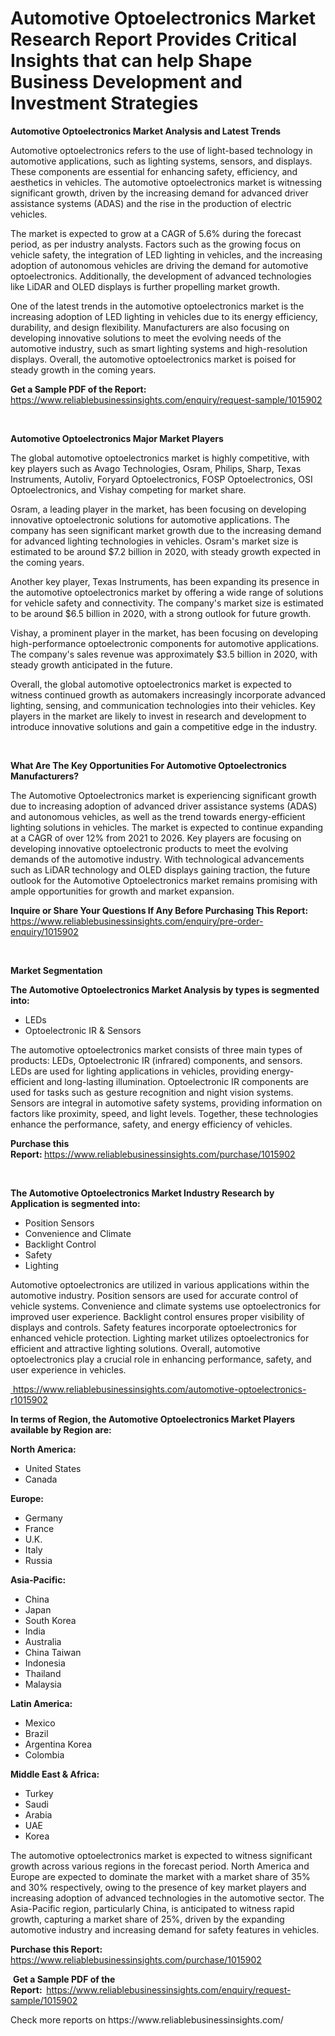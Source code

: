 <p><h1>Automotive Optoelectronics Market Research Report Provides Critical Insights that can help Shape Business Development and Investment Strategies</h1></p><p><strong>Automotive Optoelectronics Market Analysis and Latest Trends</strong></p>
<p><p>Automotive optoelectronics refers to the use of light-based technology in automotive applications, such as lighting systems, sensors, and displays. These components are essential for enhancing safety, efficiency, and aesthetics in vehicles. The automotive optoelectronics market is witnessing significant growth, driven by the increasing demand for advanced driver assistance systems (ADAS) and the rise in the production of electric vehicles.</p><p>The market is expected to grow at a CAGR of 5.6% during the forecast period, as per industry analysts. Factors such as the growing focus on vehicle safety, the integration of LED lighting in vehicles, and the increasing adoption of autonomous vehicles are driving the demand for automotive optoelectronics. Additionally, the development of advanced technologies like LiDAR and OLED displays is further propelling market growth.</p><p>One of the latest trends in the automotive optoelectronics market is the increasing adoption of LED lighting in vehicles due to its energy efficiency, durability, and design flexibility. Manufacturers are also focusing on developing innovative solutions to meet the evolving needs of the automotive industry, such as smart lighting systems and high-resolution displays. Overall, the automotive optoelectronics market is poised for steady growth in the coming years.</p></p>
<p><strong>Get a Sample PDF of the Report:&nbsp;</strong> <a href="https://www.reliablebusinessinsights.com/enquiry/request-sample/1015902">https://www.reliablebusinessinsights.com/enquiry/request-sample/1015902</a></p>
<p>&nbsp;</p>
<p><strong>Automotive Optoelectronics Major Market Players</strong></p>
<p><p>The global automotive optoelectronics market is highly competitive, with key players such as Avago Technologies, Osram, Philips, Sharp, Texas Instruments, Autoliv, Foryard Optoelectronics, FOSP Optoelectronics, OSI Optoelectronics, and Vishay competing for market share. </p><p>Osram, a leading player in the market, has been focusing on developing innovative optoelectronic solutions for automotive applications. The company has seen significant market growth due to the increasing demand for advanced lighting technologies in vehicles. Osram's market size is estimated to be around $7.2 billion in 2020, with steady growth expected in the coming years.</p><p>Another key player, Texas Instruments, has been expanding its presence in the automotive optoelectronics market by offering a wide range of solutions for vehicle safety and connectivity. The company's market size is estimated to be around $6.5 billion in 2020, with a strong outlook for future growth.</p><p>Vishay, a prominent player in the market, has been focusing on developing high-performance optoelectronic components for automotive applications. The company's sales revenue was approximately $3.5 billion in 2020, with steady growth anticipated in the future.</p><p>Overall, the global automotive optoelectronics market is expected to witness continued growth as automakers increasingly incorporate advanced lighting, sensing, and communication technologies into their vehicles. Key players in the market are likely to invest in research and development to introduce innovative solutions and gain a competitive edge in the industry.</p></p>
<p>&nbsp;</p>
<p><strong>What Are The Key Opportunities For Automotive Optoelectronics Manufacturers?</strong></p>
<p><p>The Automotive Optoelectronics market is experiencing significant growth due to increasing adoption of advanced driver assistance systems (ADAS) and autonomous vehicles, as well as the trend towards energy-efficient lighting solutions in vehicles. The market is expected to continue expanding at a CAGR of over 12% from 2021 to 2026. Key players are focusing on developing innovative optoelectronic products to meet the evolving demands of the automotive industry. With technological advancements such as LiDAR technology and OLED displays gaining traction, the future outlook for the Automotive Optoelectronics market remains promising with ample opportunities for growth and market expansion.</p></p>
<p><strong>Inquire or Share Your Questions If Any Before Purchasing This Report:</strong> <a href="https://www.reliablebusinessinsights.com/enquiry/pre-order-enquiry/1015902">https://www.reliablebusinessinsights.com/enquiry/pre-order-enquiry/1015902</a></p>
<p>&nbsp;</p>
<p><strong>Market Segmentation</strong></p>
<p><strong>The Automotive Optoelectronics Market Analysis by types is segmented into:</strong></p>
<p><ul><li>LEDs</li><li>Optoelectronic IR & Sensors</li></ul></p>
<p><p>The automotive optoelectronics market consists of three main types of products: LEDs, Optoelectronic IR (infrared) components, and sensors. LEDs are used for lighting applications in vehicles, providing energy-efficient and long-lasting illumination. Optoelectronic IR components are used for tasks such as gesture recognition and night vision systems. Sensors are integral in automotive safety systems, providing information on factors like proximity, speed, and light levels. Together, these technologies enhance the performance, safety, and energy efficiency of vehicles.</p></p>
<p><strong>Purchase this Report:&nbsp;</strong><a href="https://www.reliablebusinessinsights.com/purchase/1015902">https://www.reliablebusinessinsights.com/purchase/1015902</a></p>
<p>&nbsp;</p>
<p><strong>The Automotive Optoelectronics Market Industry Research by Application is segmented into:</strong></p>
<p><ul><li>Position Sensors</li><li>Convenience and Climate</li><li>Backlight Control</li><li>Safety</li><li>Lighting</li></ul></p>
<p><p>Automotive optoelectronics are utilized in various applications within the automotive industry. Position sensors are used for accurate control of vehicle systems. Convenience and climate systems use optoelectronics for improved user experience. Backlight control ensures proper visibility of displays and controls. Safety features incorporate optoelectronics for enhanced vehicle protection. Lighting market utilizes optoelectronics for efficient and attractive lighting solutions. Overall, automotive optoelectronics play a crucial role in enhancing performance, safety, and user experience in vehicles.</p></p>
<p><a href="https://www.reliablebusinessinsights.com/automotive-optoelectronics-r1015902">&nbsp;https://www.reliablebusinessinsights.com/automotive-optoelectronics-r1015902</a></p>
<p><strong>In terms of Region, the Automotive Optoelectronics Market Players available by Region are:</strong></p>
<p>
    <p> <strong> North America: </strong>
        <ul>
            <li>United States</li>
            <li>Canada</li>
        </ul>
        </p> 
    <p> <strong> Europe: </strong>
        <ul>
            <li>Germany</li>
            <li>France</li>
            <li>U.K.</li>
            <li>Italy</li>
            <li>Russia</li>
        </ul>
        </p> 
    <p> <strong> Asia-Pacific: </strong>
        <ul>
            <li>China</li>
            <li>Japan</li>
            <li>South Korea</li>
            <li>India</li>
            <li>Australia</li>
            <li>China Taiwan</li>
            <li>Indonesia</li>
            <li>Thailand</li>
            <li>Malaysia</li>
        </ul>
        </p> 
    <p> <strong> Latin America: </strong>
        <ul>
            <li>Mexico</li>
            <li>Brazil</li>
            <li>Argentina Korea</li>
            <li>Colombia</li>
        </ul>
        </p> 
    <p> <strong> Middle East & Africa: </strong>
        <ul>
            <li>Turkey</li>
            <li>Saudi</li>
            <li>Arabia</li>
            <li>UAE</li>
            <li>Korea</li>
        </ul>
    </p>
    </p>
<p><p>The automotive optoelectronics market is expected to witness significant growth across various regions in the forecast period. North America and Europe are expected to dominate the market with a market share of 35% and 30% respectively, owing to the presence of key market players and increasing adoption of advanced technologies in the automotive sector. The Asia-Pacific region, particularly China, is anticipated to witness rapid growth, capturing a market share of 25%, driven by the expanding automotive industry and increasing demand for safety features in vehicles.</p></p>
<p><strong>Purchase this Report: </strong><a href="https://www.reliablebusinessinsights.com/purchase/1015902">https://www.reliablebusinessinsights.com/purchase/1015902</a></p>
<p>&nbsp;<strong>Get a Sample PDF of the Report:&nbsp;&nbsp;</strong><a href="https://www.reliablebusinessinsights.com/enquiry/request-sample/1015902">https://www.reliablebusinessinsights.com/enquiry/request-sample/1015902</a></p>
<p><strong></strong></p>
<p>Check more reports on https://www.reliablebusinessinsights.com/</p>